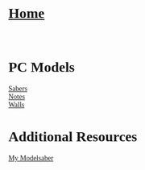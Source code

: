 # [Home](https://cgray1234.github.io/index)  
<br/>

<style>
    * {
        font-family: "Teko";
        src: url(teko-medium.otf);
    }
</style>

# PC Models  
[Sabers](./pc-sabers.md)  
[Notes](./pc-notes.md)  
[Walls](./pc-walls.md)

# Additional Resources
[My Modelsaber](https://modelsaber.com/Profile/?user=865619053695205394)